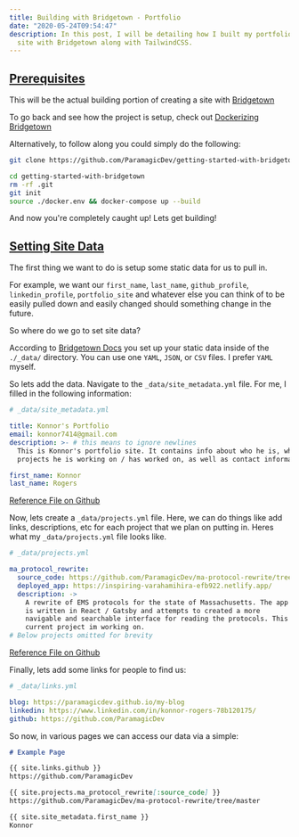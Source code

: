 ```yaml
---
title: Building with Bridgetown - Portfolio
date: "2020-05-24T09:54:47"
description: In this post, I will be detailing how I built my portfolio
  site with Bridgetown along with TailwindCSS.
---
```


<h2 id="foreword">
  <a href="#foreword">
    Prerequisites
  </a>
</h2>

This will be the actual building portion of creating a site with
[Bridgetown](https://bridgetownrb.com)

To go back and see how the project is setup, check out [Dockerizing
Bridgetown](bridgetownrb/dockerizing-bridgetown/)

Alternatively, to follow along you could simply do the following:

```bash
git clone https://github.com/ParamagicDev/getting-started-with-bridgetown

cd getting-started-with-bridgetown
rm -rf .git
git init
source ./docker.env && docker-compose up --build
```

And now you're completely caught up! Lets get building!

<h2 id="site-data">
  <a href="#site-data">
    Setting Site Data
  </a>
</h2>

The first thing we want to do is setup some static data for us to pull
in.

For example, we want our `first_name`, `last_name`, `github_profile`, `linkedin_profile`, `portfolio_site` and whatever else
you can think of to be easily pulled down and easily changed should
something change in the future.

So where do we go to set site data?

According to [Bridgetown
Docs](https://www.bridgetownrb.com/docs/datafiles) you set up your
static data inside of the `./_data/` directory. You can use one `YAML`,
`JSON`, or `CSV` files. I prefer `YAML` myself.

So lets add the data. Navigate to the `_data/site_metadata.yml` file.
For me, I filled in the following information:

```yaml
# _data/site_metadata.yml

title: Konnor's Portfolio
email: konnor7414@gmail.com
description: >- # this means to ignore newlines
  This is Konnor's portfolio site. It contains info about who he is, what
  projects he is working on / has worked on, as well as contact information.

first_name: Konnor
last_name: Rogers
```

[Reference File on Github](@todo)

Now, lets create a `_data/projects.yml` file. Here, we can do things
like add links, descriptions, etc for each project that we plan on
putting in. Heres what my `_data/projects.yml` file looks like.

```yaml
# _data/projects.yml

ma_protocol_rewrite:
  source_code: https://github.com/ParamagicDev/ma-protocol-rewrite/tree/master
  deployed_app: https://inspiring-varahamihira-efb922.netlify.app/
  description: ->
    A rewrite of EMS protocols for the state of Massachusetts. The app
    is written in React / Gatsby and attempts to created a more
    navigable and searchable interface for reading the protocols. This is the
    current project im working on.
# Below projects omitted for brevity
```

[Reference File on Github](@todo)

Finally, lets add some links for people to find us:

```yaml
# _data/links.yml

blog: https://paramagicdev.github.io/my-blog
linkedin: https://www.linkedin.com/in/konnor-rogers-78b120175/
github: https://github.com/ParamagicDev
```

So now, in various pages we can access our data via a simple:

```md
# Example Page

{{ site.links.github }}
https://github.com/ParamagicDev

{{ site.projects.ma_protocol_rewrite[:source_code] }}
https://github.com/ParamagicDev/ma-protocol-rewrite/tree/master

{{ site.site_metadata.first_name }}
Konnor
```
